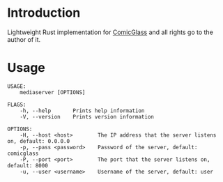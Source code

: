 # Introduction

Lightweight Rust implementation for [ComicGlass](http://comicglass.net/) and all rights go to the author of it.

# Usage

```
USAGE:
    mediaserver [OPTIONS]

FLAGS:
    -h, --help       Prints help information
    -V, --version    Prints version information

OPTIONS:
    -H, --host <host>        The IP address that the server listens on, default: 0.0.0.0
    -p, --pass <password>    Password of the server, default: comicglass
    -P, --port <port>        The port that the server listens on, default: 8000
    -u, --user <username>    Username of the server, default: user
```